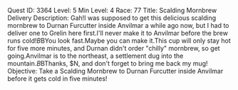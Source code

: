 Quest ID: 3364
Level: 5
Min Level: 4
Race: 77
Title: Scalding Mornbrew Delivery
Description: Gah!I was supposed to get this delicious scalding mornbrew to Durnan Furcutter inside Anvilmar a while ago now, but I had to deliver one to Grelin here first.I'll never make it to Anvilmar before the brew runs cold!$B$BYou look fast.Maybe you can make it.This cup will only stay hot for five more minutes, and Durnan didn't order "chilly" mornbrew, so get going.Anvilmar is to the northeast, a settlement dug into the mountain.$B$BThanks, $N, and don't forget to bring me back my mug!
Objective: Take a Scalding Mornbrew to Durnan Furcutter inside Anvilmar before it gets cold in five minutes!
